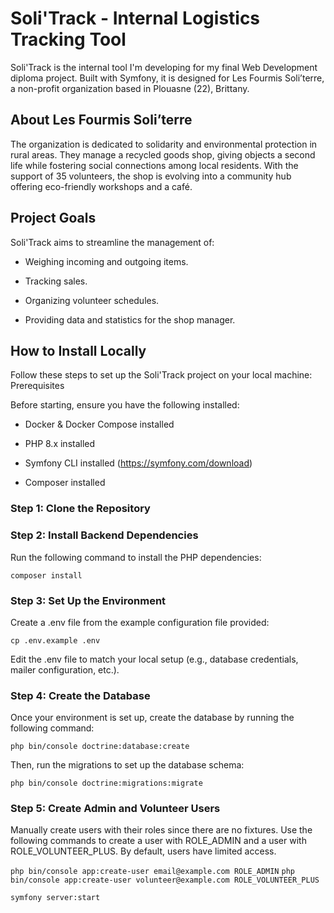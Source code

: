 # Soli'Track - Internal Logistics Tracking Tool

Soli'Track is the internal tool I'm developing for my final Web Development diploma project. Built with Symfony, it is designed for Les Fourmis Soli’terre, a non-profit organization based in Plouasne (22), Brittany.

## About Les Fourmis Soli’terre

The organization is dedicated to solidarity and environmental protection in rural areas. They manage a recycled goods shop, giving objects a second life while fostering social connections among local residents. With the support of 35 volunteers, the shop is evolving into a community hub offering eco-friendly workshops and a café.

## Project Goals

Soli'Track aims to streamline the management of:

- Weighing incoming and outgoing items.

- Tracking sales.

- Organizing volunteer schedules.

- Providing data and statistics for the shop manager.

## How to Install Locally

Follow these steps to set up the Soli'Track project on your local machine:
Prerequisites

Before starting, ensure you have the following installed:

- Docker & Docker Compose installed

- PHP 8.x installed

- Symfony CLI installed (https://symfony.com/download)

- Composer installed

### Step 1: Clone the Repository

### Step 2: Install Backend Dependencies

Run the following command to install the PHP dependencies:

`composer install`

### Step 3: Set Up the Environment

Create a .env file from the example configuration file provided:

`cp .env.example .env`

Edit the .env file to match your local setup (e.g., database credentials, mailer configuration, etc.).

### Step 4: Create the Database

Once your environment is set up, create the database by running the following command:

`php bin/console doctrine:database:create`

Then, run the migrations to set up the database schema:

`php bin/console doctrine:migrations:migrate`

### Step 5: Create Admin and Volunteer Users

Manually create users with their roles since there are no fixtures. Use the following commands to create a user with ROLE_ADMIN and a user with ROLE_VOLUNTEER_PLUS. By default, users have limited access.

`php bin/console app:create-user email@example.com ROLE_ADMIN`
`php bin/console app:create-user volunteer@example.com ROLE_VOLUNTEER_PLUS`

`symfony server:start`
